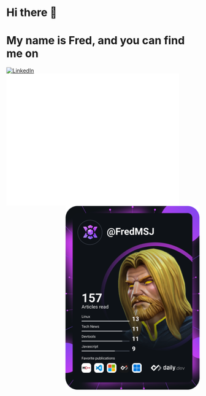 # Hi there 👋
# My name is Fred, and you can find me on   
<a href="https://www.linkedin.com/in/fred-martins-58007a17b/">
    <img src="https://img.shields.io/static/v1?logo=linkedin&style=flat-square&color=0072b1&label=LinkedIn&message=%E2%98%86"
      alt="LinkedIn"/>
</a>

<div align="left">
<img align="center" src="/github-metrics.svg" alt="Metrics" width="450" align="left">
  <a href="https://app.daily.dev/FredMSJ"><img src="https://github.com/FredMSJ/FredMSJ/blob/master/devcard.svg" width="350" align="right" alt="FredMSJ Dev Card"/>
  </a>
</div>
<!--
**FredMSJ/FredMSJ** is a ✨ _special_ ✨ repository because its `README.md` (this file) appears on your GitHub profile.

Here are some ideas to get you started:

- 🔭 I’m currently working on ...
- 🌱 I’m currently learning ...
- 👯 I’m looking to collaborate on ...
- 🤔 I’m looking for help with ...
- 💬 Ask me about ...
- 📫 How to reach me: ...
- 😄 Pronouns: ...
- ⚡ Fun fact: ...
-->
